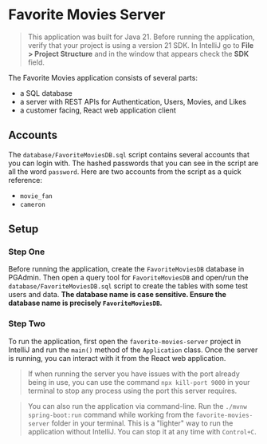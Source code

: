 # Favorite Movies Server

> This application was built for Java 21. Before running the application, verify that your project is using a version 21 SDK. In IntelliJ go to **File > Project Structure** and in the window that appears check the **SDK** field.

The Favorite Movies application consists of several parts:
- a SQL database
- a server with REST APIs for Authentication, Users, Movies, and Likes
- a customer facing, React web application client

## Accounts

The `database/FavoriteMoviesDB.sql` script contains several accounts that you can login with. The hashed passwords that you can see in the script are all the word `password`. Here are two accounts from the script as a quick reference:

* `movie_fan`
* `cameron`

## Setup

### Step One

Before running the application, create the `FavoriteMoviesDB` database in PGAdmin. Then open a query tool for `FavoriteMoviesDB` and open/run the `database/FavoriteMoviesDB.sql` script to create the tables with some test users and data. **The database name is case sensitive. Ensure the database name is precisely `FavoriteMoviesDB`.**

### Step Two

To run the application, first open the `favorite-movies-server` project in IntelliJ and run the `main()` method of the `Application` class. Once the server is running, you can interact with it from the React web application.

> If when running the server you have issues with the port already being in use, you can use the command `npx kill-port 9000` in your terminal to stop any process using the port this server requires.

> You can also run the application via command-line. Run the `./mvnw spring-boot:run` command while working from the `favorite-movies-server` folder in your terminal. This is a "lighter" way to run the application without IntelliJ. You can stop it at any time with `Control+C`.
